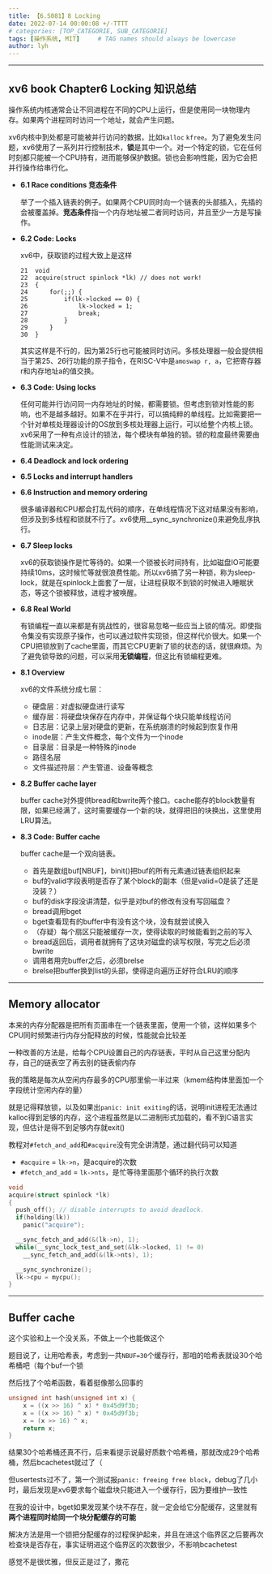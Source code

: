 ```yaml
---
title: 【6.S081】8 Locking
date: 2022-07-14 00:00:08 +/-TTTT
# categories: [TOP_CATEGORIE, SUB_CATEGORIE]
tags: [操作系统, MIT]     # TAG names should always be lowercase
author: lyh
---
```

---
## xv6 book Chapter6 Locking 知识总结 

操作系统内核通常会让不同进程在不同的CPU上运行，但是使用同一块物理内存。如果两个进程同时访问一个地址，就会产生问题。

xv6内核中到处都是可能被并行访问的数据，比如`kalloc` `kfree`。为了避免发生问题，xv6使用了一系列并行控制技术，**锁**是其中一个。对一个特定的锁，它在任何时刻都只能被一个CPU持有，进而能够保护数据。锁也会影响性能，因为它会把并行操作给串行化。

- **6.1 Race conditions 竞态条件**
  
    举了一个插入链表的例子。如果两个CPU同时向一个链表的头部插入，先插的会被覆盖掉。**竞态条件**指一个内存地址被二者同时访问，并且至少一方是写操作。
- **6.2 Code: Locks**

    xv6中，获取锁的过程大致上是这样
    ```
    21  void
    22  acquire(struct spinlock *lk) // does not work!
    23  {
    24      for(;;) {
    25          if(lk->locked == 0) {
    26              lk->locked = 1;
    27              break;
    28          }
    29      }
    30  }
    ```
    其实这样是不行的，因为第25行也可能被同时访问。多核处理器一般会提供相当于第25、26行功能的原子指令，在RISC-V中是`amoswap r, a`，它把寄存器r和内存地址a的值交换。
- **6.3 Code: Using locks**
  
    任何可能并行访问同一内存地址的时候，都需要锁。但考虑到锁对性能的影响，也不是越多越好。如果不在乎并行，可以搞纯粹的单线程。比如需要把一个针对单核处理器设计的OS放到多核处理器上运行，可以给整个内核上锁。xv6采用了一种有点设计的锁法，每个模块有单独的锁。锁的粒度最终需要由性能测试来决定。
- **6.4 Deadlock and lock ordering**
- **6.5 Locks and interrupt handlers**
- **6.6 Instruction and memory ordering**
  
    很多编译器和CPU都会打乱代码的顺序，在单线程情况下这对结果没有影响，但涉及到多线程和锁就不行了。xv6使用__sync_synchronize()来避免乱序执行。
- **6.7 Sleep locks**
  
    xv6的获取锁操作是忙等待的。如果一个锁被长时间持有，比如磁盘IO可能要持续10ms，这时候忙等就很浪费性能。所以xv6搞了另一种锁，称为sleep-lock，就是在spinlock上面套了一层，让进程获取不到锁的时候进入睡眠状态，等这个锁被释放，进程才被唤醒。
- **6.8 Real World**
  
    有锁编程一直以来都是有挑战性的，很容易忽略一些应当上锁的情况。即使指令集没有实现原子操作，也可以通过软件实现锁，但这样代价很大。如果一个CPU把锁放到了cache里面，而其它CPU更新了锁的状态的话，就很麻烦。为了避免锁导致的问题，可以采用**无锁编程**，但这比有锁编程更难。

- **8.1 Overview**
  
    xv6的文件系统分成七层：
    - 硬盘层：对虚拟硬盘进行读写
    - 缓存层：将硬盘块保存在内存中，并保证每个块只能单线程访问
    - 日志层：记录上层对硬盘的更新，在系统崩溃的时候起到恢复作用
    - inode层：产生文件概念，每个文件为一个inode
    - 目录层：目录是一种特殊的inode
    - 路径名层
    - 文件描述符层：产生管道、设备等概念
- **8.2 Buffer cache layer**
  
    buffer cache对外提供bread和bwrite两个接口。cache能存的block数量有限，如果已经满了，这时需要缓存一个新的块，就得把旧的块换出，这里使用LRU算法。
- **8.3 Code: Buffer cache**
  
    buffer cache是一个双向链表。
    - 首先是数组buf[NBUF]，binit()把buf的所有元素通过链表组织起来
    - buf的valid字段表明是否存了某个block的副本（但是valid=0是装了还是没装？）
    - buf的disk字段没讲清楚，似乎是对buf的修改有没有写回磁盘？
    - bread调用bget
    - bget查看现有的buffer中有没有这个块，没有就尝试换入
    - （存疑）每个扇区只能被缓存一次，使得读取的时候能看到之前的写入
    - bread返回后，调用者就拥有了这块对磁盘的读写权限，写完之后必须bwrite
    - 调用者用完buffer之后，必须brelse
    - brelse把buffer换到list的头部，使得逆向遍历正好符合LRU的顺序

---

## Memory allocator

本来的内存分配器是把所有页面串在一个链表里面，使用一个锁，这样如果多个CPU同时频繁进行内存分配释放的时候，性能就会比较差

一种改善的方法是，给每个CPU设置自己的内存链表，平时从自己这里分配内存，自己的链表空了再去别的链表偷内存

我的策略是每次从空闲内存最多的CPU那里偷一半过来（kmem结构体里面加一个字段统计空闲内存的量）

就是记得释放锁，以及如果出`panic: init exiting`的话，说明init进程无法通过kalloc得到足够的内存，这个进程虽然是以二进制形式加载的，看不到C语言实现，但估计是得不到足够内存就exit()

教程对`#fetch_and_add`和`#acquire`没有完全讲清楚，通过翻代码可以知道

- `#acquire` = `lk->n`，是acquire的次数
- `#fetch_and_add` = `lk->nts`，是忙等待里面那个循环的执行次数
```c
void
acquire(struct spinlock *lk)
{
  push_off(); // disable interrupts to avoid deadlock.
  if(holding(lk))
    panic("acquire");

  __sync_fetch_and_add(&(lk->n), 1);
  while(__sync_lock_test_and_set(&lk->locked, 1) != 0) 
    __sync_fetch_and_add(&(lk->nts), 1);

  __sync_synchronize();
  lk->cpu = mycpu();
}
```
---

## Buffer cache

这个实验和上一个没关系，不做上一个也能做这个

题目说了，让用哈希表，考虑到一共`NBUF=30`个缓存行，那咱的哈希表就设30个哈希桶吧（每个buf一个锁

然后找了个哈希函数，看着挺像那么回事的

```c
unsigned int hash(unsigned int x) {
    x = ((x >> 16) ^ x) * 0x45d9f3b;
    x = ((x >> 16) ^ x) * 0x45d9f3b;
    x = (x >> 16) ^ x;
    return x;
}
```

结果30个哈希桶还真不行，后来看提示说最好质数个哈希桶，那就改成29个哈希桶，然后bcachetest就过了（

但usertests过不了，第一个测试报`panic: freeing free block`，debug了几小时，最后发现是xv6要求每个磁盘块只能进入一个缓存行，因为要维护一致性

在我的设计中，bget如果发现某个块不存在，就一定会给它分配缓存，这里就有**两个进程同时给同一个块分配缓存的可能**

解决方法是用一个锁把分配缓存的过程保护起来，并且在进这个临界区之后要再次检查块是否存在，事实证明进这个临界区的次数很少，不影响bcachetest

感觉不是很优雅，但反正是过了，撒花

